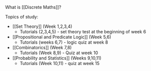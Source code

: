 What is [[Discrete Maths]]?

Topics of study:
- [[Set Theory]] (Week 1,2,3,4)
	- Tutorials (2,3,4,5) - set theory test at the beginning of week 6
- [[Propositional and Predicate Logic]] (Week 5,6)
	- Tutorials (weeks 6,7) - logic quiz at week 8 
- [[Combinatorics]] (Week 7,8)
	- Tutorials (Week 8,9) - Quiz at week 10
- [[Probability and Statistics]] (Weeks 9,10,11)
	- Tutorials (Week 10,11) - quiz at week 15